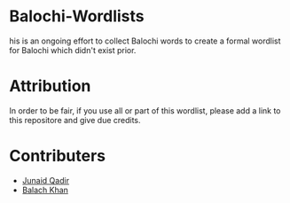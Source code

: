 # Balochi-Wordlists
his is an ongoing effort to collect Balochi words to create a formal wordlist for Balochi which didn't exist prior.

# Attribution
 In order to be fair, if you use all or part of this wordlist, please add a link to this repositore and give due credits.

# Contributers
- [Junaid Qadir](https://github.com/JunaidQadirB) 
 - [Balach Khan](https://github.com/balach-khan) 
